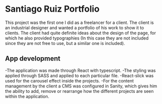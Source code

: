 # Santiago Ruiz Portfolio

This project was the first one I did as a freelancer for a client. The client is an industrial designer and wanted a portfolio of his work to show it to clients. 
The client had quite definite ideas about the design of the page, for which he also provided typographies (In this case they are not included since they are not free to use, but a similar one is included).

## App development

-The application was made through React with typescript. 
-The styling was applied through SASS and applied to each particular file.
-React-slick was used for the carousel effect inside the projects.
-For the content management by the client a CMS was configured in Sanity, which gives him the ability to add, remove or rearrange how the different projects are seen within the application.


